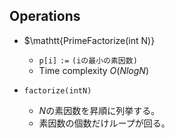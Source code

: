 ## Operations

- $\mathtt{PrimeFactorize(int N)}
  + $\mathtt{p[i] := (iの最小の素因数)}$
  + Time complexity $O(N log N)$

- $\mathtt{factorize(int N)}$
  + $N$の素因数を昇順に列挙する。
  + 素因数の個数だけループが回る。
